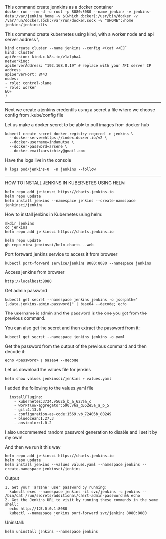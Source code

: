 This command create jennkins as a docker container \
`docker run --rm -d -u root -p 8080:8080 --name jenkins -v jenkins-data:/var/jenkins_home -v $(which docker):/usr/bin/docker -v /var/run/docker.sock:/var/run/docker.sock -v "$HOME":/home jenkins/jenkins:lts`

This command create kubernetes using kind, with a worker node and api server address \

```
kind create cluster --name jenkins --config <(cat <<EOF
kind: Cluster
apiVersion: kind.x-k8s.io/v1alpha4
networking:
apiServerAddress: "192.168.0.19" # replace with your API server IP address
apiServerPort: 8443
nodes:
- role: control-plane
- role: worker
EOF
)
```

---

Next we create a jenkins credentils using a secret a file where we choose config from .kube/config file

Let us make a docker secret to be able to pull images from docker hub

```
kubectl create secret docker-registry regcred -n jenkins \
  --docker-server=https://index.docker.io/v2 \
  --docker-username=indamutsa \
  --docker-password=arsene \
  --docker-email=arsichizy@gmail.com
```

Have the logs live in the console

```
k logs pod/jenkins-0  -n jenkins --follow
```

---

HOW TO INSTALL JENKINS IN KUBERNETES USING HELM

```
helm repo add jenkinsci https://charts.jenkins.io
helm repo update
helm install jenkins --namespace jenkins --create-namespace jenkinsci/jenkins
```

How to install jenkins in Kubernetes using helm:

```
mkdir jenkins
cd jenkins
helm repo add jenkinsci https://charts.jenkins.io

helm repo update
gh repo view jenkinsci/helm-charts --web
```

Port fortward jenkins service to access it from browser

```
kubectl port-forward service/jenkins 8080:8080 --namespace jenkins
```

Access jenkins from browser

`http://localhost:8080`

Get admin password

```
kubectl get secret --namespace jenkins jenkins -o jsonpath="{.data.jenkins-admin-password}" | base64 --decode; echo
```

The username is admin and the password is the one you got from the previous command.

You can also get the secret and then extract the password from it:

```
kubectl get secret --namespace jenkins jenkins -o yaml
```

Get the password from the output of the previous command and then decode it:

```
echo <password> | base64 --decode
```

Let us download the values file for jenkins

```
helm show values jenkinsci/jenkins > values.yaml
```

I added the following to the values.yaml file

```
  installPlugins:
    - kubernetes:3734.v562b_b_a_627ea_c
    - workflow-aggregator:590.v6a_d052e5a_a_b_5
    - git:4.13.0
    - configuration-as-code:1569.vb_72405b_80249
    - blueocean:1.27.3
    - ansicolor:1.0.2

```

I also uncommented random password generation to disable and i set it by my own!

And then we run it this way

```
helm repo add jenkinsci https://charts.jenkins.io
helm repo update
helm install jenkins --values values.yaml --namespace jenkins --create-namespace jenkinsci/jenkins

```

Output

```
1. Get your 'arsene' user password by running:
  kubectl exec --namespace jenkins -it svc/jenkins -c jenkins -- /bin/cat /run/secrets/additional/chart-admin-password && echo
2. Get the Jenkins URL to visit by running these commands in the same shell:
  echo http://127.0.0.1:8080
  kubectl --namespace jenkins port-forward svc/jenkins 8080:8080
```

Uninstall:

```
helm uninstall jenkins --namespace jenkins
```

